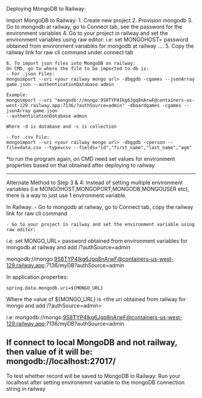 
Deploying MongoDB to Railway:

Import MongoDB to Railway:
	1. Create new project
	2. Provision mongodb
	3. Go to mongodb at railway, go to Connect tab, see the password for the environment variables
	4. Go to your project in railway and set the environment variables using raw editor:
i.e: set MONGOHOST= password obtained from environment variables for mongodb at railway
….
	5. Copy the railway link for raw cli command under connect tab
	
	6. To import json files into MongoDB on railway:
	On CMD, go to where the file to be imported to db is: 
	- For .json Files:
	mongoimport --uri <your railway mongo url> -dbggdb -cgames --jsonArray game.json --authenticationDatabase admin
	
	Example:
	mongoimport --uri "mongodb://mongo:9S8TYP4Ikg6Jgq8nArwF@containers-us-west-129.railway.app:7136/?authSource=admin" -dboardgames -cgames --jsonArray game.json 
	--authenticationDatabase admin
	
	Where -d is database and -c is collection
	
	- For .csv File:
	mongoimport --uri <your railway mongo url> -dbggdb -cperson --file=data.csv --type=csv --fields="id","first_name","last_name","age"
	
	
*to run the program again, on CMD need set values for environment properties based on that obtained after deploying to railway

---------------------------------------------------------------------------------------------------------------------------------------------
Alternate Method to Step 3 & 4:
Instead of setting multiple environment variables (i.e MONGOHOST,MONGOPORT,MONGODB,MONGOUSER etc), there is a way to just use 1 environment variable.

In Railway:
	- Go to mongodb at railway, go to Connect tab, copy the railway link for raw cli command

	- Go to your project in railway and set the environment variable using raw editor:
i.e: set MONGO_URL= password obtained from environment variables for mongodb at railway and add /<database name>?authSource=admin
	  

mongodb://mongo:9S8TYP4Ikg6Jgq8nArwF@containers-us-west-129.railway.app:7136/myDB?authSource=admin


In application.properties: 
	
	spring.data.mongodb.uri=${MONGO_URL}
	
Where the value of ${MONGO_URL} is <the uri obtained from railway for mongo and add /<database name>?authSource=admin>

i.e: mongodb://mongo:9S8TYP4Ikg6Jgq8nArwF@containers-us-west-129.railway.app:7136/myDB?authSource=admin

	
If connect to local MongoDB and not railway, then value of it will be: mongodb://localhost:27017/<database name>
----------------------------------------------------------------------------------------------------------------------------------------------
To test whether record will be saved to MongoDB in Railway:
Run your localhost after setting environemnt variable to the mongoDB connection string in railway